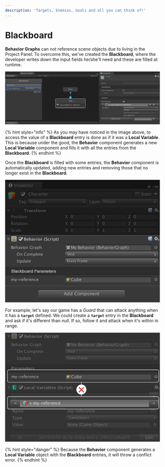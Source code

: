 ```yaml
---
description: 'Targets, Enemies, Goals and all you can think of!'
---
```


# Blackboard

**Behavior Graphs** can not reference scene objects due to living in the Project Panel. To overcome this, we've created the **Blackboard**, where the developer writes down the input fields he/she'll need and these are filled at runtime.

![\(Blackboard with &quot;my-reference&quot; entry\)](../../../.gitbook/assets/behavior-blackboard.jpg)

{% hint style="info" %}
As you may have noticed in the image above, to access the value of a **Blackboard** entry is done as if it was a **Local Variable**. This is because under the good, the **Behavior** component generates a new **Local Variable** component and fills it with all the entries from the **Blackboard**.
{% endhint %}

Once the **Blackboard** is filled with some entries, the **Behavior** component is automatically updated, adding new entries and removing those that no longer exist in the **Blackboard**.

![\(&quot;my-reference&quot; Blackboard entry set with the scene object Cube\)](../../../.gitbook/assets/behavior-blackboard-component.jpg)

For example, let's say our game has a _Guard_ that can attack anything when it has a **`target`** defined. We could create a **`target`** entry in the **Blackboard** and ask if it's different than _null_. If so, follow it and attack when it's within in range.

![\(Can&apos;t have a Local Variable with the same name as a Blackboard entry\)](../../../.gitbook/assets/behavior-blacboard-localvariable-conflict.jpg)

{% hint style="danger" %}
Because the **Behavior** component generates a **Local Variable** object with the **Blackboard** entries, it will throw a conflict error.
{% endhint %}





